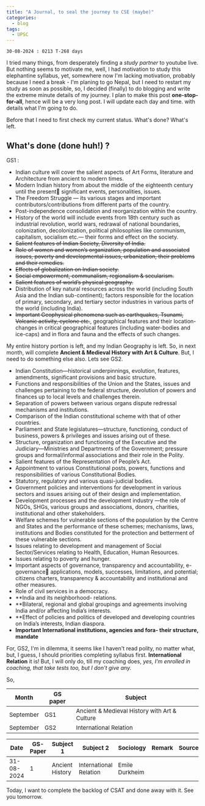 ```yaml
---
title: "A Journal, to seal the journey to CSE (maybe)"
categories:
  - blog
tags:
  - UPSC
---
```


`30-08-2024 : 0213 T-268 days`

I tried many things, from desperately finding a _study partner_ to youtube live. But nothing seems to motivate me, well, I had motivation to study this elephantine syllabus, yet, somewhere now I'm lacking motivation, probably because I need a break - I'm planing to go Nepal, but I need to restart my study as soon as possible, so, I decided (finally) to do blogging and write the extreme minute details of my journey. I plan to make this post **one-stop-for-all**, hence will be a very long post. I will update each day and time. with details what I'm going to do. 

Before that I need to first check my current status. What's done? What's left.

## What's done (done huh!) ?  

GS1 : 
* Indian culture will cover the salient aspects of Art Forms, literature and Architecture from 
ancient to modern times. 
* Modern Indian history from about the middle of the eighteenth century until the present￾ significant events, personalities, issues. 
* The Freedom Struggle — its various stages and important contributors/contributions from 
different parts of the country. 
* Post-independence consolidation and reorganization within the country. 
* History of the world will include events from 18th century such as industrial revolution, 
world wars, redrawal of national boundaries, colonization, decolonization, political 
philosophies like communism, capitalism, socialism etc.— their forms and effect on the 
society. 
* ~~Salient features of Indian Society, Diversity of India.~~
* ~~Role of women and women’s organization, population and associated issues, poverty and developmental issues, urbanization, their problems and their remedies.~~
* ~~Effects of globalization on Indian society.~~
* ~~Social empowerment, communalism, regionalism & secularism.~~ 
* ~~Salient features of world’s physical geography.~~
* Distribution of key natural resources across the world (including South Asia and the Indian 
sub-continent); factors responsible for the location of primary, secondary, and tertiary 
sector industries in various parts of the world (including India). 
* ~~Important Geophysical phenomena such as earthquakes, Tsunami, Volcanic activity, cyclone 
etc.~~, geographical features and their location-changes in critical geographical features (including water-bodies and ice-caps) and in flora and fauna and the effects of such changes.

My entire history portion is left, and my Indian Geography is left. So, in next month, will complete **Ancient & Medieval History with Art & Culture**. But, I need to do something else also. Lets see GS2.

* Indian Constitution—historical underpinnings, evolution, features, amendments, significant provisions and basic structure. 
* Functions and responsibilities of the Union and the States, issues and challenges pertaining to the federal structure, devolution of powers and finances up to local levels and challenges therein. 
* Separation of powers between various organs dispute redressal mechanisms and institutions. 
* Comparison of the Indian constitutional scheme with that of other countries. 
* Parliament and State legislatures—structure, functioning, conduct of business, powers & privileges and issues arising out of these. 
* Structure, organization and functioning of the Executive and the Judiciary—Ministries and Departments of the Government; pressure groups and formal/informal associations and their role in the Polity.
* Salient features of the Representation of People’s Act. 
* Appointment to various Constitutional posts, powers, functions and responsibilities of various Constitutional Bodies. 
* Statutory, regulatory and various quasi-judicial bodies. 
* Government policies and interventions for development in various sectors and issues arising out of their design and implementation. 
* Development processes and the development industry —the role of NGOs, SHGs, various groups and associations, donors, charities, institutional and other stakeholders. 
* Welfare schemes for vulnerable sections of the population by the Centre and States and the performance of these schemes; mechanisms, laws, institutions and Bodies constituted for the protection and betterment of these vulnerable sections. 
* Issues relating to development and management of Social Sector/Services relating to Health, Education, Human Resources. 
* Issues relating to poverty and hunger. 
* Important aspects of governance, transparency and accountability, e-governance￾ applications, models, successes, limitations, and potential; citizens charters, transparency & accountability and institutional and other measures. 
* Role of civil services in a democracy. 
* **India and its neighborhood- relations.
* **Bilateral, regional and global groupings and agreements involving India and/or affecting India’s interests. 
* **Effect of policies and politics of developed and developing countries on India’s interests, Indian diaspora. 
* **Important International institutions, agencies and fora- their structure, mandate**

For, GS2, I'm in dilemma, it seems like I haven't read polity, no matter what, but, I guess, I should priorities completing syllabus first. **International Relation** it is! But, I will only do, till my coaching does, _yes, I'm enrolled in coaching, that take tests too, but I don't give any._

So,

|Month|GS paper|Subject|
|-----|--------|-------|
|September|GS1|Ancient & Medieval History with Art & Culture|
|September|GS2|International Relation|


<style scoped>
table {
  font-size: 15px;
}
</style>

|Date|GS-Paper|Subject 1|Subject 2|Sociology|Remark|Source|
|----|--------|---------|---------|---------|------|------|
|31-08-2024|1|Ancient History|International Relation|Emile Durkheim|||

Today, I want to complete the backlog of CSAT and done away with it. See you tomorrow.
